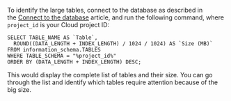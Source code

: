 To identify the large tables, connect to the database as described in the&nbsp;<a href="https://devdocs.magento.com/cloud/project/project-conf-files_services-mysql.html#connect-to-the-database" target="_self">Connect to the database</a> article, and run the following command, where `` project_id `` is your Cloud project ID:&nbsp;

<pre><code class="language-mysql">SELECT TABLE_NAME AS `Table`,
  ROUND((DATA_LENGTH + INDEX_LENGTH) / 1024 / 1024) AS `Size (MB)`
FROM information_schema.TABLES
WHERE TABLE_SCHEMA = "%project_id%"
ORDER BY (DATA_LENGTH + INDEX_LENGTH) DESC;
</code></pre>

This would display the complete list of tables and their size. You can go through the list and identify which tables require attention because of the big size.&nbsp;